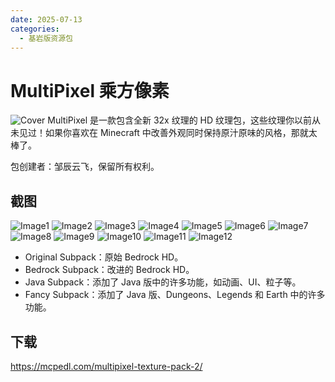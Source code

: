 ```yaml
---
date: 2025-07-13 
categories:
  - 基岩版资源包
---
```


# MultiPixel 乘方像素
![Cover](https://r2.mcpedl.com/submissions/197725/images/multipixel-texture-pack_2.png)
MultiPixel 是一款包含全新 32x 纹理的 HD 纹理包，这些纹理你以前从未见过！如果你喜欢在 Minecraft 中改善外观同时保持原汁原味的风格，那就太棒了。
<!-- more -->
包创建者：邹辰云飞，保留所有权利。

## 截图
![Image1](https://my.mcpedl.com/storage/texturepacks/296/images/multipixel-texture-pack_27.png)
![Image2](https://my.mcpedl.com/storage/texturepacks/296/images/multipixel-texture-pack_41.png)
![Image3](https://my.mcpedl.com/storage/texturepacks/296/images/multipixel-texture-pack_28.png)
![Image4](https://my.mcpedl.com/storage/texturepacks/296/images/multipixel-texture-pack_29.png)
![Image5](https://my.mcpedl.com/storage/texturepacks/296/images/multipixel-texture-pack_30.png)
![Image6](https://my.mcpedl.com/storage/texturepacks/296/images/multipixel-texture-pack_31.png)
![Image7](https://my.mcpedl.com/storage/texturepacks/296/images/multipixel-texture-pack_32.png)
![Image8](https://my.mcpedl.com/storage/texturepacks/296/images/multipixel-texture-pack_33.png)
![Image9](https://my.mcpedl.com/storage/texturepacks/296/images/multipixel-texture-pack_34.png)
![Image10](https://my.mcpedl.com/storage/texturepacks/296/images/multipixel-texture-pack_35.png)
![Image11](https://my.mcpedl.com/storage/texturepacks/296/images/multipixel-texture-pack_38.png)
![Image12](https://my.mcpedl.com/storage/texturepacks/296/images/multipixel-texture-pack_15.png)

* Original Subpack：原始 Bedrock HD。
* Bedrock Subpack：改进的 Bedrock HD。
* Java Subpack：添加了 Java 版中的许多功能，如动画、UI、粒子等。
* Fancy Subpack：添加了 Java 版、Dungeons、Legends 和 Earth 中的许多功能。
## 下载
<https://mcpedl.com/multipixel-texture-pack-2/>